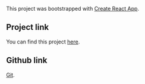 This project was bootstrapped with [Create React App](https://github.com/facebook/create-react-app).

## Project link

You can find this project [here](https://getwatch.netlify.app/).

## Github link

[Git](https://github.com/jinbest/react-landing-page).